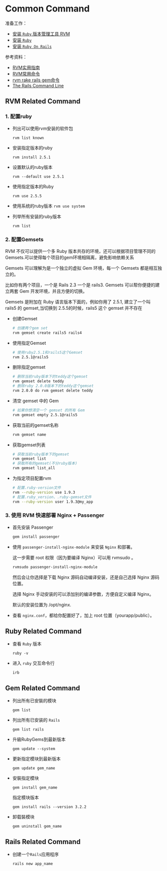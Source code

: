 
# Common Command

准备工作：

- [安装 `Ruby` 版本管理工具 RVM](https://rvm.io/)
- [安装 `Ruby`](https://ruby-china.org/wiki/install_ruby_guide)
- [安装 `Ruby On Rails`](https://ruby-china.org/wiki/install_ruby_guide)

参考资料：

- [RVM实用指南](https://ruby-china.org/wiki/rvm-guide)
- [RVM常用命令](https://xrlin.github.io/RVM%E5%B8%B8%E7%94%A8%E5%91%BD%E4%BB%A4/)
- [rvm rake rails gem命令](https://www.jianshu.com/p/77c27e450508)
- [The Rails Command Line](https://guides.rubyonrails.org/command_line.html)

## RVM Related Command

### 1. 配置ruby

- 列出可以使用rvm安装的软件包

  `rvm list known`

- 安装指定版本的ruby

  `rvm install 2.5.1`

- 设置默认的ruby版本

  `rvm --default use 2.5.1`

- 使用指定版本的Ruby

  `rvm use 2.5.5`

- 使用系统的ruby版本
  `rvm use system`

- 列举所有安装的ruby版本

  `rvm list`

### 2. 配置Gemsets

RVM 不仅可以提供一个多 Ruby 版本共存的环境，还可以根据项目管理不同的 Gemsets.可以使得每个项目的gem环境相隔离，避免影响依赖关系

Gemsets 可以理解为是一个独立的虚拟 Gem 环境，每一个 Gemsets 都是相互独立的。

比如你有两个项目，一个是 Rails 2.3 一个是 rails3. Gemsets 可以帮你便捷的建立两套 Gem 开发环境，并且方便的切换。

Gemsets 是附加在 Ruby 语言版本下面的，例如你用了 2.5.1, 建立了一个叫 rails5 的 gemset,当切换到 2.5.5的时候，rails5 这个 gemset 并不存在

- 创建Gemset

  ```bash
  # 创建两个gem set
  rvm gemset create rails5 rails4
  ```

- 使用指定Gemset

  ```bash
  # 使用ruby2.5.1和rails5这个Gemset
  rvm 2.5.1@rails5
  ```

- 删除指定gemset

  ```bash
  # 删除当前ruby版本下的teddy这个gemset
  rvm gemset delete teddy
  # 删除ruby 2.0.0版本下的teddy这个gemset
  rvm 2.0.0 do rvm gemset delete teddy
  ```

- 清空 gemset 中的 Gem

  ```bash
  # 如果你想清空一个 gemset 的所有 Gem
  rvm gemset empty 2.5.1@rails5
  ```

- 获取当前的gemset名称

  ```bash
  rvm gemset name
  ```

- 获取gemset列表

  ```bash
  # 获取当前ruby版本下的gemset
  rvm gemset list
  # 获取所有的gemset(不分ruby版本)
  rvm gemset list_all
  ```

- 为指定项目配置rvm

  ```bash
  # 配置.ruby-version文件
  rvm --ruby-version use 1.9.3
  # 配置.ruby_version、.ruby-gemset文件
  rvm --ruby-version user 1.9.3@my_app
  ```

### 3. 使用 RVM 快速部署 Nginx + Passenger

- 首先安装 Passenger

  ```bash
  gem install passenger
  ```

- 使用 `passenger-install-nginx-module` 来安装 `Nginx` 和部署。

  这一步需要 root 权限（因为要编译 Nginx）可以用 rvmsudo 。

  ```bash
  rvmsudo passenger-install-nginx-module
  ```

  然后会让你选择是下载 Nginx 源码自动编译安装，还是自己选择 Nginx 源码位置。

  选择 Nginx 手动安装的可以添加别的编译参数，方便自定义编译 Nginx。

  默认的安装位置为 /opt/nginx.

- 查看 `nginx.conf`，都给你配置好了，加上 root 位置（yourapp/public）。

## Ruby Related Command

- 查看 `Ruby` 版本

  `ruby -v`

- 进入 `ruby` 交互命令行

  `irb`

## Gem Related Command

- 列出所有已安裝的模块

  `gem list`

- 列出所有已安装的 `Rails`

  `gem list rails`

- 升級RubyGems到最新版本

  `gem update --system`

- 更新指定模块到最新版本

  `gem update gem_name`

- 安裝指定模块

  `gem install gem_name`

  指定模块版本

  `gem install rails --version 3.2.2`
- 卸载裝模块

  `gem uninstall gem_name`

## Rails Related Command

- 创建一个`Rails`应用程序

  ```bash
  rails new app_name
  ```
